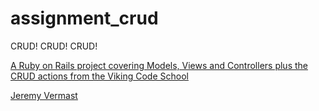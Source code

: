 # assignment_crud
CRUD! CRUD! CRUD!

[A Ruby on Rails project covering Models, Views and Controllers plus the CRUD actions from the Viking Code School](http://www.vikingcodeschool.com)

[Jeremy Vermast](https://github.com/JeremyVe)